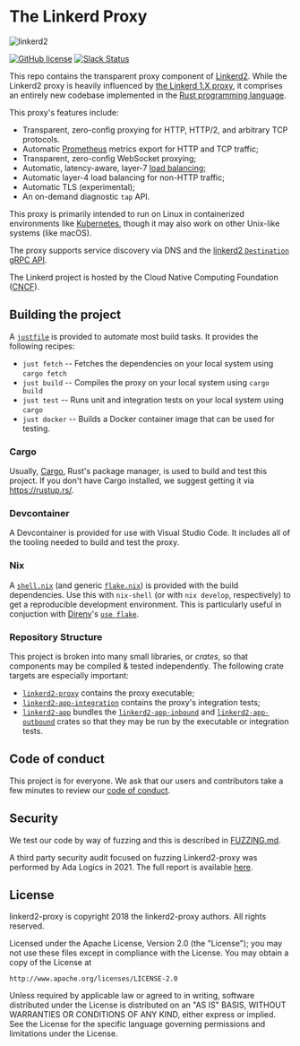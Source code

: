 # The Linkerd Proxy

![linkerd2][logo]

[![GitHub license](https://img.shields.io/github/license/linkerd/linkerd2-proxy.svg)](LICENSE)
[![Slack Status][slack-badge]][slack]

This repo contains the transparent proxy component of [Linkerd2][linkerd2].
While the Linkerd2 proxy is heavily influenced by [the Linkerd 1.X
proxy][linkerd1], it comprises an entirely new codebase implemented in the
[Rust programming language][rust].

This proxy's features include:

* Transparent, zero-config proxying for HTTP, HTTP/2, and arbitrary TCP protocols.
* Automatic [Prometheus][prom] metrics export for HTTP and TCP traffic;
* Transparent, zero-config WebSocket proxying;
* Automatic, latency-aware, layer-7 [load balancing][loadbalancing];
* Automatic layer-4 load balancing for non-HTTP traffic;
* Automatic TLS (experimental);
* An on-demand diagnostic `tap` API.

This proxy is primarily intended to run on Linux in containerized
environments like [Kubernetes][k8s], though it may also work on other
Unix-like systems (like macOS).

The proxy supports service discovery via DNS and the [linkerd2
`Destination` gRPC API][linkerd2-proxy-api].

The Linkerd project is hosted by the Cloud Native Computing Foundation
([CNCF][cncf]).

## Building the project

A [`justfile`](./justfile) is provided to automate most build tasks. It provides
the following recipes:

* `just fetch` -- Fetches the dependencies on your local system using `cargo fetch`
* `just build` -- Compiles the proxy on your local system using `cargo build`
* `just test` -- Runs unit and integration tests on your local system using `cargo`
* `just docker` -- Builds a Docker container image that can be used for testing.

### Cargo

Usually, [Cargo][cargo], Rust's package manager, is used to build and test this
project. If you don't have Cargo installed, we suggest getting it via
<https://rustup.rs/>.

### Devcontainer

A Devcontainer is provided for use with Visual Studio Code. It includes all of
the tooling needed to build and test the proxy.

### Nix

A [`shell.nix`](./shell.nix) (and generic [`flake.nix`](./flake.nix)) is
provided with the build dependencies. Use this with `nix-shell` (or with
`nix develop`, respectively) to get a reproducible development environment.
This is particularly useful in conjuction with [Direnv](https://direnv.net)'s
[`use flake`](https://direnv.net/man/direnv-stdlib.1.html#codeuse-flake-ltinstallablegtcode).

### Repository Structure

This project is broken into many small libraries, or _crates_, so that
components may be compiled & tested independently. The following crate
targets are especially important:

* [`linkerd2-proxy`] contains the proxy executable;
* [`linkerd2-app-integration`] contains the proxy's integration tests;
* [`linkerd2-app`] bundles the [`linkerd2-app-inbound`] and
  [`linkerd2-app-outbound`] crates so that they may be run by the executable or
  integration tests.

[`linkerd2-proxy`]: linkerd2-proxy
[`linkerd2-app`]: linkerd/app
[`linkerd2-app-integration`]: linkerd/app/integration
[`linkerd2-app-inbound`]: linkerd/app/inbound
[`linkerd2-app-outbound`]: linkerd/app/outbound

## Code of conduct

This project is for everyone. We ask that our users and contributors take a few
minutes to review our [code of conduct][coc].

## Security

We test our code by way of fuzzing and this is described in [FUZZING.md](/docs/FUZZING.md).

A third party security audit focused on fuzzing Linkerd2-proxy was performed by
Ada Logics in 2021. The full report is available
[here](/docs/reports/linkerd2-proxy-fuzzing-report.pdf).

## License

linkerd2-proxy is copyright 2018 the linkerd2-proxy authors. All rights reserved.

Licensed under the Apache License, Version 2.0 (the "License"); you may not use
these files except in compliance with the License. You may obtain a copy of the
License at

    http://www.apache.org/licenses/LICENSE-2.0

Unless required by applicable law or agreed to in writing, software distributed
under the License is distributed on an "AS IS" BASIS, WITHOUT WARRANTIES OR
CONDITIONS OF ANY KIND, either express or implied. See the License for the
specific language governing permissions and limitations under the License.

<!-- refs -->
[cargo]: https://github.com/rust-lang/cargo/
[cncf]: https://cncf.io/
[coc]: https://github.com/linkerd/linkerd/wiki/Linkerd-code-of-conduct
[k8s]: https://kubernetes.io/
[linkerd1]: <https://github.com/linkerd/linkerd>
[linkerd2]: <https://github.com/linkerd/linkerd2>
[linkerd2-proxy-api]: <https://github.com/linkerd/linkerd2-proxy-api>
[loadbalancing]: <https://linkerd.io/2.11/features/load-balancing/>
[logo]: <https://user-images.githubusercontent.com/9226/33582867-3e646e02-d90c-11e7-85a2-2e238737e859.png>
[prom]: <https://prometheus.io/>
[rust]: <https://www.rust-lang.org/>
[slack-badge]: <https://slack.linkerd.io/badge.svg>
[slack]: <https://slack.linkerd.io>
